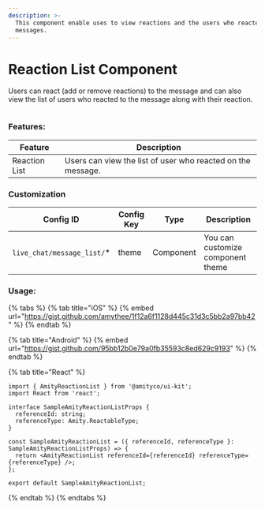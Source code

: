 ```yaml
---
description: >-
  This component enable uses to view reactions and the users who reacted on
  messages.
---
```


# Reaction List Component

Users can react (add or remove reactions) to the message and can also view the list of users who reacted to the message along with their reaction.&#x20;

<figure><img src="../../../../../../.gitbook/assets/IdleStage (2) (1).png" alt=""><figcaption></figcaption></figure>

### Features:

| Feature       | Description                                                 |
| ------------- | ----------------------------------------------------------- |
| Reaction List | Users can view the list of user who reacted on the message. |



### Customization

| Config ID                   | Config Key | Type      | Description                       |
| --------------------------- | ---------- | --------- | --------------------------------- |
| `live_chat/message_list/`\* | theme      | Component | You can customize component theme |

### Usage:

{% tabs %}
{% tab title="iOS" %}
{% embed url="https://gist.github.com/amythee/1f12a6f1128d445c31d3c5bb2a97bb42" %}
{% endtab %}

{% tab title="Android" %}
{% embed url="https://gist.github.com/95bb12b0e79a0fb35593c8ed629c9193" %}
{% endtab %}

{% tab title="React" %}
```tsx
import { AmityReactionList } from '@amityco/ui-kit';
import React from 'react';

interface SampleAmityReactionListProps {
  referenceId: string;
  referenceType: Amity.ReactableType;
}

const SampleAmityReactionList = ({ referenceId, referenceType }: SampleAmityReactionListProps) => {
  return <AmityReactionList referenceId={referenceId} referenceType={referenceType} />;
};

export default SampleAmityReactionList;
```
{% endtab %}
{% endtabs %}
